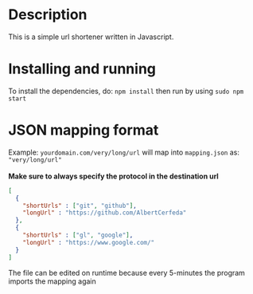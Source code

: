 # Description
This is a simple url shortener written in Javascript.
# Installing and running
To install the dependencies, do:
`npm install`
then run by using
`sudo npm start`

# JSON mapping format
Example:
`yourdomain.com/very/long/url` will map into `mapping.json` as: 
`"very/long/url"`<br><br>
**Make sure to always specify the protocol in the destination url**
```json
[
  {
    "shortUrls" : ["git", "github"],
    "longUrl" : "https://github.com/AlbertCerfeda"
  },
  {
    "shortUrls" : ["gl", "google"],
    "longUrl" : "https://www.google.com/"
  }
]
```
The file can be edited on runtime because every 5-minutes the program imports the mapping again
